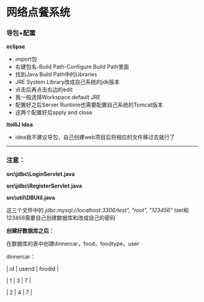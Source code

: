 # 网络点餐系统

### 导包+配置
**eclipse**
-   import包
-   右键包名-Build Path-Configure Build Path里面
-   找到Java Build Path中的Libraries
-   JRE System Library改成自己系统的jdk版本
-   点击后再点击右边的edit
-   我一般选择Workspace default JRE
-   配置好之后Server Runtime也需要配置自己系统的Tomcat版本
-   这两个配置好后apply and close

**ItelliJ Idea**
-   idea我不建议导包，自己创建web项目后将相应的文件移过去就行了
-------
### 注意：

**src\jdbc\LoginServlet.java**

**src\jdbc\RegisterServlet.java**

**src\util\DBUtil.java** 

这三个文件中的 *jdbc:mysql://localhost:3306/test", "root", "123456"* 
tset和123456需要自己创建数据库和改成自己的密码

**创建好数据库之后：**

在数据库的表中创建dinnercar，food，foodtype，user

dinnercar：

| id | userid | foodid |

| 1 | 3 | 7 |

| 2 | 4 | 7 |
